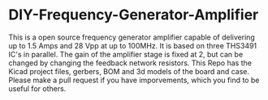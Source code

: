 # DIY-Frequency-Generator-Amplifier

This is a open source frequency generator amplifier capable of delivering up to 1.5 Amps and 28 Vpp at up to 100MHz. It is based on three THS3491 IC's in parallel. The gain of the amplifier stage is fixed at 2, but can be changed by changing the feedback network resistors.
This Repo has the Kicad project files, gerbers, BOM and 3d models of the board and case. Please make a pull request if you have imporvements, which you find to be useful for others.
